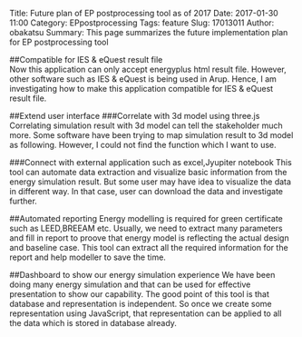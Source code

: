 Title: Future plan of EP postprocessing tool as of 2017
Date: 2017-01-30 11:00
Category: EPpostprocessing
Tags: feature
Slug: 17013011
Author: obakatsu
Summary: This page summarizes the future implementation plan for EP postprocessing tool

##Compatible for IES & eQuest result file  
Now this application can only accept energyplus html result file. However, other software such as IES & eQuest is being used in Arup. Hence, I am investigating how to make this application compatible for IES & eQuest result file.  

##Extend user interface
###Correlate with 3d model using three.js
Correlating simulation result with 3d model can tell the stakeholder much more. Some software have been trying to map simulation result to 3d model as following. However, I could not find the function which I want to use. 

###Connect with external application such as excel,Jyupiter notebook
This tool can automate data extraction and visualize basic information from the energy simulation result. But some user may have idea to visualize the data in different way. In that case, user can download the data and investigate further.  

##Automated reporting
Energy modelling is required for green certificate such as LEED,BREEAM etc. Usually, we need to extract many parameters and fill in report to proove that energy model is reflecting the actual design and baseline case. This tool can extract all the required information for the report and help modeller to save the time.

##Dashboard to show our energy simulation experience
We have been doing many energy simulation and that can be used for effective presentation to show our capability. The good point of this tool is that database and representation is independent. So once we create some representation using JavaScript, that representation can be applied to all the data which is stored in database already.


